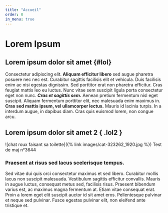 ```yaml
---
title: "Accueil"
order: 0
in_menu: true
---
```

# Lorem Ipsum

## Lorem ipsum dolor sit amet {#lol}

Consectetur adipiscing elit. **Aliquam efficitur libero** sed augue pharetra posuere nec nec est. Curabitur sagittis facilisis elit et vehicula. Duis facilisis enim ac nisi egestas dignissim. Sed porttitor erat non pharetra efficitur. Cras feugiat mattis leo eu luctus. Nunc vitae sem suscipit ligula porta consectetur eget non nunc. **_Cras et sagittis sem._** Aenean pretium fermentum nisl eget suscipit. Aliquam fermentum porttitor elit, nec malesuada enim maximus in. **Cras sed mattis ipsum, vel ullamcorper lectus.** Mauris id lacinia turpis. In a interdum augue, in dapibus diam. Cras quis euismod lorem, non congue arcu. 

## Lorem ipsum dolor sit amet 2 { .lol2 }

![chat roux faisant sa toilette]({% link images/cat-323262_1920.jpg %})
Test de maj n°3644

### Praesent at risus sed lacus scelerisque tempus. 

Sed vitae dui quis orci consectetur maximus et sed libero. Curabitur mollis lacus non suscipit malesuada. Vestibulum sagittis efficitur convallis. Mauris in augue luctus, consequat metus sed, facilisis risus. Praesent bibendum varius est, ac maximus magna fermentum at. Etiam vitae consequat erat. Proin a lorem eget elit suscipit auctor id sit amet eros. Pellentesque pulvinar et neque sed pulvinar. Fusce egestas pulvinar elit, non eleifend ante tristique et. 